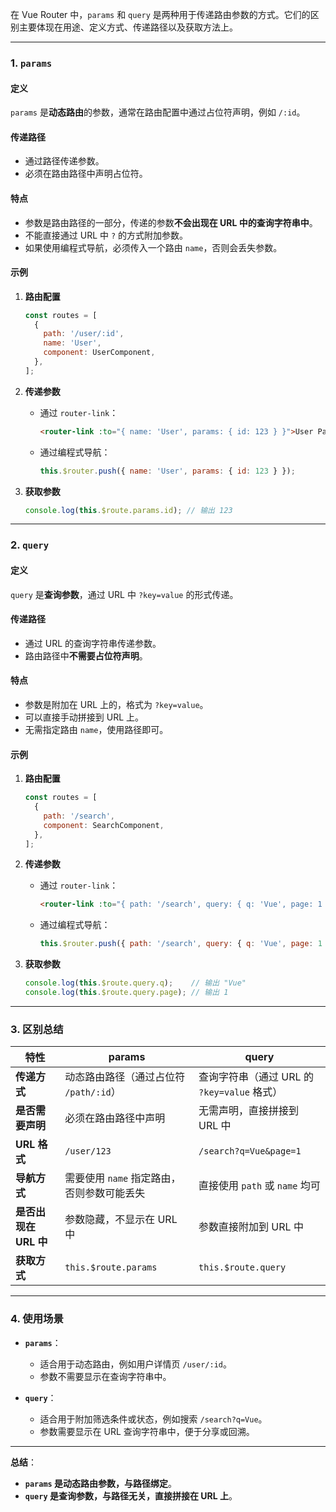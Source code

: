 在 Vue Router 中，`params` 和 `query` 是两种用于传递路由参数的方式。它们的区别主要体现在用途、定义方式、传递路径以及获取方法上。

---

### **1. `params`**

#### **定义**  
`params` 是**动态路由**的参数，通常在路由配置中通过占位符声明，例如 `/:id`。

#### **传递路径**  
- 通过路径传递参数。
- 必须在路由路径中声明占位符。

#### **特点**  
- 参数是路由路径的一部分，传递的参数**不会出现在 URL 中的查询字符串中**。
- 不能直接通过 URL 中 `?` 的方式附加参数。
- 如果使用编程式导航，必须传入一个路由 `name`，否则会丢失参数。

#### **示例**

1. **路由配置**
   ```javascript
   const routes = [
     {
       path: '/user/:id',
       name: 'User',
       component: UserComponent,
     },
   ];
   ```

2. **传递参数**
   - 通过 `router-link`：
     ```html
     <router-link :to="{ name: 'User', params: { id: 123 } }">User Page</router-link>
     ```
   - 通过编程式导航：
     ```javascript
     this.$router.push({ name: 'User', params: { id: 123 } });
     ```

3. **获取参数**
   ```javascript
   console.log(this.$route.params.id); // 输出 123
   ```

---

### **2. `query`**

#### **定义**  
`query` 是**查询参数**，通过 URL 中 `?key=value` 的形式传递。

#### **传递路径**  
- 通过 URL 的查询字符串传递参数。
- 路由路径中**不需要占位符声明**。

#### **特点**  
- 参数是附加在 URL 上的，格式为 `?key=value`。
- 可以直接手动拼接到 URL 上。
- 无需指定路由 `name`，使用路径即可。

#### **示例**

1. **路由配置**
   ```javascript
   const routes = [
     {
       path: '/search',
       component: SearchComponent,
     },
   ];
   ```

2. **传递参数**
   - 通过 `router-link`：
     ```html
     <router-link :to="{ path: '/search', query: { q: 'Vue', page: 1 } }">Search</router-link>
     ```
   - 通过编程式导航：
     ```javascript
     this.$router.push({ path: '/search', query: { q: 'Vue', page: 1 } });
     ```

3. **获取参数**
   ```javascript
   console.log(this.$route.query.q);    // 输出 "Vue"
   console.log(this.$route.query.page); // 输出 1
   ```

---

### **3. 区别总结**

| **特性**              | **params**                                 | **query**                                   |
| --------------------- | ------------------------------------------ | ------------------------------------------- |
| **传递方式**          | 动态路由路径（通过占位符 `/path/:id`）     | 查询字符串（通过 URL 的 `?key=value` 格式） |
| **是否需要声明**      | 必须在路由路径中声明                       | 无需声明，直接拼接到 URL 中                 |
| **URL 格式**          | `/user/123`                                | `/search?q=Vue&page=1`                      |
| **导航方式**          | 需要使用 `name` 指定路由，否则参数可能丢失 | 直接使用 `path` 或 `name` 均可              |
| **是否出现在 URL 中** | 参数隐藏，不显示在 URL 中                  | 参数直接附加到 URL 中                       |
| **获取方式**          | `this.$route.params`                       | `this.$route.query`                         |

---

### **4. 使用场景**

- **`params`**：  
  - 适合用于动态路由，例如用户详情页 `/user/:id`。
  - 参数不需要显示在查询字符串中。

- **`query`**：  
  - 适合用于附加筛选条件或状态，例如搜索 `/search?q=Vue`。
  - 参数需要显示在 URL 查询字符串中，便于分享或回溯。

---

**总结**：  
- **`params` 是动态路由参数，与路径绑定**。  
- **`query` 是查询参数，与路径无关，直接拼接在 URL 上**。
